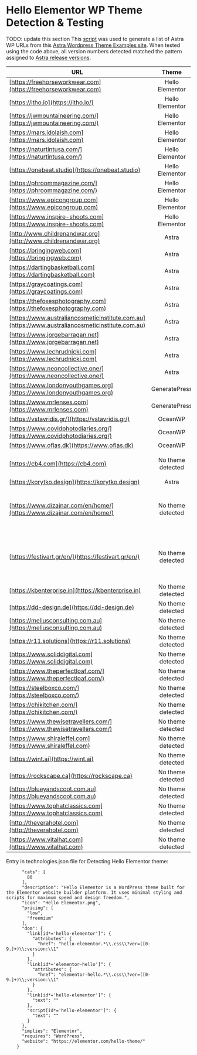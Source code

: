 # Hello Elementor WP Theme Detection & Testing

TODO: update this section
This [script](https://github.com/noodles/WappalyzerTesting/blob/main/astraScraper.js) was used to generate a list of Astra WP URLs from this [Astra Wordpress Theme Examples site](https://winningwp.com/astra-wordpress-theme-examples/).
When tested using the code above, all version numbers detected matched the pattern assigned to [Astra release versions](https://wpastra.com/changelog/astra-theme/).
      

| URL | Theme | Version | Comment |
| ---------- |:-------------:| :-----:| --------- |
| [https://freehorseworkwear.com](https://freehorseworkwear.com) | Hello Elementor | 5.7.2 | |
| [https://itho.io](https://itho.io/) | Hello Elementor | 2.4.1 | |
| [https://jwmountaineering.com/](https://jwmountaineering.com/) | Hello Elementor | 2.4.1 | |
| [https://mars.idolaish.com](https://mars.idolaish.com) | Hello Elementor | 5.2.1 | |
| [https://naturtintusa.com/](https://naturtintusa.com/) | Hello Elementor | 2.3.1 | |
| [https://onebeat.studio](https://onebeat.studio) | Hello Elementor | 2.4.1 | |
| [https://phroommagazine.com/](https://phroommagazine.com/) | Hello Elementor | 2.4.1 | |
| [https://www.epicongroup.com](https://www.epicongroup.com) | Hello Elementor | 2.2.0 | |
| [https://www.inspire-shoots.com](https://www.inspire-shoots.com) | Hello Elementor | 2.3.1 | |
| [http://www.childrenandwar.org](http://www.childrenandwar.org) | Astra | 3.6.5 | |
| [https://bringingweb.com](https://bringingweb.com) | Astra | 3.2.0 | |
| [https://dartingbasketball.com](https://dartingbasketball.com) | Astra | 3.3.3 | |
| [https://graycoatings.com](https://graycoatings.com) | Astra | 3.3.3 | |
| [https://thefoxesphotography.com](https://thefoxesphotography.com) | Astra | 3.0.2 | |
| [https://www.australiancosmeticinstitute.com.au](https://www.australiancosmeticinstitute.com.au) | Astra | N/A | |
| [https://www.jorgebarragan.net](https://www.jorgebarragan.net) | Astra | 3.6.2 | |
| [https://www.lechrudnicki.com](https://www.lechrudnicki.com) | Astra | N/A | |
| [https://www.neoncollective.one/](https://www.neoncollective.one/) | Astra | N/A | litespeed? wp instead of wordpress |
| [https://www.londonyouthgames.org](https://www.londonyouthgames.org) | GeneratePress | 3.0.4 | |
| [https://www.mrlenses.com](https://www.mrlenses.com) | GeneratePress | 2.0.8 | |
| [https://vstavridis.gr/](https://vstavridis.gr/) | OceanWP | N/A | |
| [https://www.covidphotodiaries.org/](https://www.covidphotodiaries.org/) | OceanWP | 2.0.9 | |
| [https://www.ofias.dk](https://www.ofias.dk) | OceanWP | 2.0.4 | |
| [https://cb4.com](https://cb4.com) | No theme detected | N/A | 1 reference to Hello Elementor```<br><br><script async src="https://cb4.com/wp-content/themes/Hello%20Elementor%20Child/assets/js/wow.js"><br>new WOW().init();<br></script>``` |
| [https://korytko.design](https://korytko.design) | Astra | 3.6.6 | 
| [https://www.dizajnar.com/en/home/](https://www.dizajnar.com/en/home/) | No theme detected | N/A | Has 2 stylesheets that match pattern but aren't being detected:```<br><br><link rel='stylesheet' id='hello-elementor-css' href='https://dizajnar.com/wp-content/themes/hello-elementor/style.min.css' type='text/css' media='all' /><br><link rel='stylesheet' id='hello-elementor-theme-style-css' href='https://dizajnar.com/wp-content/themes/hello-elementor/theme.min.css' type='text/css' media='all' /> ```|
| [https://festivart.gr/en/](https://festivart.gr/en/) | No theme detected | N/A | Has 2 stylesheets that match pattern but aren't being detected:```<br><br><link rel='stylesheet' id='hello-elementor-css' href='https://festivart.gr/wp-content/themes/hello-elementor/style.min.css' type='text/css' media='all' /><br><br /><link rel='stylesheet' id='hello-elementor-theme-style-css' href='https://festivart.gr/wp-content/themes/hello-elementor/theme.min.css' type='text/css' media='all' />``` |
| [https://kbenterprise.in](https://kbenterprise.in) | No theme detected | N/A | critical error |
| [https://dd-design.de](https://dd-design.de) | No theme detected | N/A | Elementor |
| [https://meliusconsulting.com.au](https://meliusconsulting.com.au) | No theme detected | N/A | Elementor |
| [https://r11.solutions](https://r11.solutions) | No theme detected | N/A | Elementor |
| [https://www.soliddigital.com](https://www.soliddigital.com) | No theme detected | N/A | Elementor |
| [https://www.theperfectloaf.com/](https://www.theperfectloaf.com/) | No theme detected | N/A | Elementor |
| [https://steelboxco.com/](https://steelboxco.com/) | No theme detected | N/A | Elementor based |
| [https://chikitchen.com/](https://chikitchen.com/) | No theme detected | N/A | jupiterx-child |
| [https://www.thewisetravellers.com/](https://www.thewisetravellers.com/) | No theme detected | N/A | Kava |
| [https://www.shiraleffel.com](https://www.shiraleffel.com) | No theme detected | N/A | Password protected |
| [https://wint.ai](https://wint.ai) | No theme detected | N/A | Phlox |
| [https://rockscape.ca](https://rockscape.ca) | No theme detected | N/A | Rockscape theme |
| [https://blueyandscoot.com.au](https://blueyandscoot.com.au) | No theme detected | N/A | Shopify |
| [https://www.tophatclassics.com](https://www.tophatclassics.com) | No theme detected | N/A | Sparkling theme |
| [http://theverahotel.com](http://theverahotel.com) | No theme detected | N/A | toscana - WooCommerce |
| [https://www.vitalhat.com](https://www.vitalhat.com) | No theme detected | N/A | WooCommerce, Generate Press & Elementor all mentioned |

Entry in technologies.json file for Detecting Hello Elementor theme:

```    "Hello Elementor": {
      "cats": [
        80
      ],
      "description": "Hello Elementor is a WordPress theme built for the Elementor website builder platform. It uses minimal styling and scripts for maximum speed and design freedom.",
      "icon": "Hello Elementor.png",
      "pricing": [
        "low",
        "freemium"
      ],
      "dom": {
        "link[id*='hello-elementor']": {
          "attributes": { 
            "href": "hello-elementor.*\\.css\\?ver=([0-9.]+)\\;version:\\1"
          }
        },
        "link[id*='elementor-hello']": {
          "attributes": { 
            "href": "elementor-hello.*\\.css\\?ver=([0-9.]+)\\;version:\\1"
          }
        },
        "link[id*='hello-elementor']": {
          "text": ""
        },
        "script[id*='hello-elementor']": {
          "text": ""
        }
      },
      "implies": "Elementor",
      "requires": "WordPress",
      "website": "https://elementor.com/hello-theme/"
    }
```
